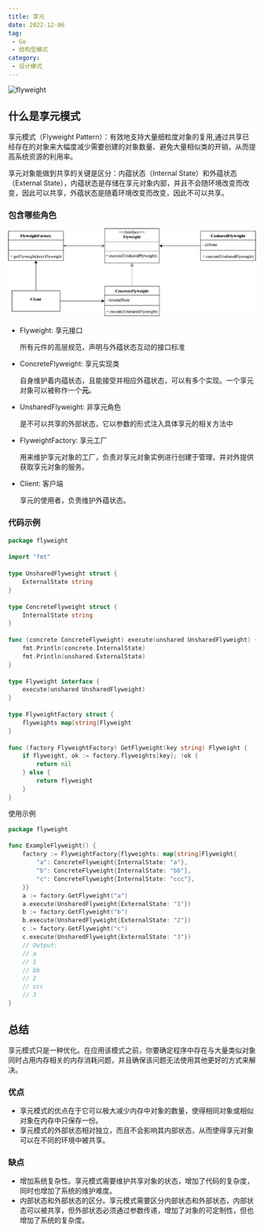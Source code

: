 ```yaml
---
title: 享元
date: 2022-12-06
tag:
 - Go
 - 结构型模式
category:
 - 设计模式
---
```


![flyweight](https://refactoringguru.cn/images/patterns/content/flyweight/flyweight-zh-2x.png)

<!-- more -->

## 什么是享元模式

享元模式（Flyweight Pattern）：有效地支持大量细粒度对象的复用,通过共享已经存在的对象来大幅度减少需要创建的对象数量、避免大量相似类的开销，从而提高系统资源的利用率。

享元对象能做到共享的关键是区分：内蕴状态（Internal State）和外蕴状态（External State），内蕴状态是存储在享元对象内部，并且不会随环境改变而改变，因此可以共享，外蕴状态是随着环境改变而改变，因此不可以共享。

### 包含哪些角色

![flyweight](../images/flyweight.png)

- Flyweight: 享元接口
  
  所有元件的高层规范，声明与外蕴状态互动的接口标准

- ConcreteFlyweight: 享元实现类
  
  自身维护着内蕴状态，且能接受并相应外蕴状态，可以有多个实现。一个享元对象可以被称作一个**元**。

- UnsharedFlyweight: 非享元角色
  
  是不可以共享的外部状态，它以参数的形式注入具体享元的相关方法中

- FlyweightFactory: 享元工厂
  
  用来维护享元对象的工厂，负责对享元对象实例进行创建于管理，并对外提供获取享元对象的服务。

- Client: 客户端
  
  享元的使用者，负责维护外蕴状态。

### 代码示例

```go
package flyweight

import "fmt"

type UnsharedFlyweight struct {
	ExternalState string
}

type ConcreteFlyweight struct {
	InternalState string
}

func (concrete ConcreteFlyweight) execute(unshared UnsharedFlyweight) {
	fmt.Println(concrete.InternalState)
	fmt.Println(unshared.ExternalState)
}

type Flyweight interface {
	execute(unshared UnsharedFlyweight)
}

type FlyweightFactory struct {
	flyweights map[string]Flyweight
}

func (factory FlyweightFactory) GetFlyweight(key string) Flyweight {
	if flyweight, ok := factory.flyweights[key]; !ok {
		return nil
	} else {
		return flyweight
	}
}
```

使用示例

```go
package flyweight

func ExampleFlyweight() {
	factory := FlyweightFactory{flyweights: map[string]Flyweight{
		"a": ConcreteFlyweight{InternalState: "a"},
		"b": ConcreteFlyweight{InternalState: "bb"},
		"c": ConcreteFlyweight{InternalState: "ccc"},
	}}
	a := factory.GetFlyweight("a")
	a.execute(UnsharedFlyweight{ExternalState: "1"})
	b := factory.GetFlyweight("b")
	b.execute(UnsharedFlyweight{ExternalState: "2"})
	c := factory.GetFlyweight("c")
	c.execute(UnsharedFlyweight{ExternalState: "3"})
	// Output:
	// a
	// 1
	// bb
	// 2
	// ccc
	// 3
}
```

## 总结

享元模式只是一种优化。在应用该模式之前，你要确定程序中存在与大量类似对象同时占用内存相关的内存消耗问题，并且确保该问题无法使用其他更好的方式来解决。

### 优点

- 享元模式的优点在于它可以极大减少内存中对象的数量，使得相同对象或相似对象在内存中只保存一份。
- 享元模式的外部状态相对独立，而且不会影响其内部状态，从而使得享元对象可以在不同的环境中被共享。

### 缺点

- 增加系统复杂性。享元模式需要维护共享对象的状态，增加了代码的复杂度，同时也增加了系统的维护难度。
- 内部状态和外部状态的区分。享元模式需要区分内部状态和外部状态，内部状态可以被共享，但外部状态必须通过参数传递，增加了对象的可定制性，但也增加了系统的复杂度。
